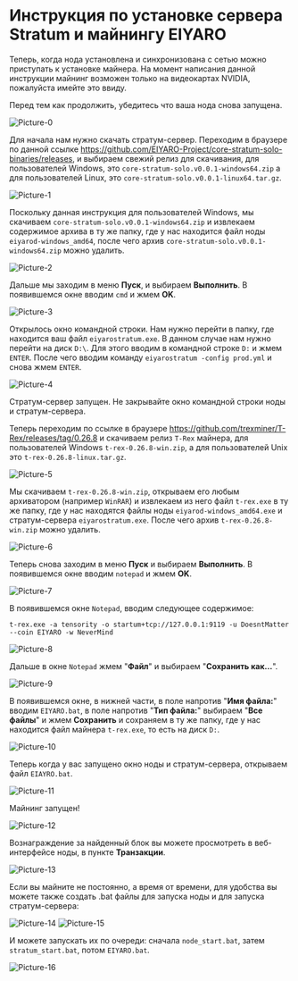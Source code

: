 # Инструкция по установке сервера Stratum и майнингу EIYARO

Теперь, когда нода установлена и синхронизована с сетью можно приступать к установке майнера. На момент написания данной инструкции майнинг возможен только на видеокартах NVIDIA, пожалуйста имейте это ввиду.

Перед тем как продолжить, убедитесь что ваша нода снова запущена.

![Picture-0](images/PICTURE-0.png)

Для начала нам нужно скачать стратум-сервер. Переходим в браузере по данной ссылке https://github.com/EIYARO-Project/core-stratum-solo-binaries/releases, и выбираем свежий релиз для скачивания, для пользователей Windows, это `core-stratum-solo.v0.0.1-windows64.zip` а для пользователей Linux, это `core-stratum-solo.v0.0.1-linux64.tar.gz`.

![Picture-1](images/PICTURE-1.png)

Поскольку данная инструкция для пользователей Windows, мы скачиваем `core-stratum-solo.v0.0.1-windows64.zip` и извлекаем содержимое архива в ту же папку, где у нас находится файл ноды `eiyarod-windows_amd64`, после чего архив `core-stratum-solo.v0.0.1-windows64.zip` можно удалить.

![Picture-2](images/PICTURE-2.png)

Дальше мы заходим в меню **Пуск**, и выбираем **Выполнить**. В появившемся окне вводим `cmd` и жмем **OK**.

![Picture-3](images/PICTURE-3.png)

Открылось окно командной строки. Нам нужно перейти в папку, где находится ваш файл `eiyarostratum.exe`. В данном случае нам нужно перейти на диск `D:\`. Для этого вводим в командной строке `D:` и жмем `ENTER`. После чего вводим команду `eiyarostratum -config prod.yml` и снова жмем `ENTER`.

![Picture-4](images/PICTURE-4.png)

Стратум-сервер запущен. Не закрывайте окно командной строки ноды и стратум-сервера.

Теперь переходим по ссылке в браузере https://github.com/trexminer/T-Rex/releases/tag/0.26.8 и скачиваем релиз `T-Rex` майнера, для пользователей Windows `t-rex-0.26.8-win.zip`, а для пользователей Unix это `t-rex-0.26.8-linux.tar.gz`.

![Picture-5](images/PICTURE-5.png)

Мы скачиваем `t-rex-0.26.8-win.zip`, открываем его любым архиватором (например `WinRAR`) и извлекаем из него файл `t-rex.exe` в ту же папку, где у нас находятся файлы ноды `eiyarod-windows_amd64.exe` и стратум-сервера `eiyarostratum.exe`. После чего архив `t-rex-0.26.8-win.zip` можно удалить.

![Picture-6](images/PICTURE-6.png)

Теперь снова заходим в меню **Пуск** и выбираем **Выполнить**. В появившемся окне вводим `notepad` и жмем **OK**.

![Picture-7](images/PICTURE-7.png)

В появившемся окне `Notepad`, вводим следующее содержимое:
```
t-rex.exe -a tensority -o startum+tcp://127.0.0.1:9119 -u DoesntMatter --coin EIYARO -w NeverMind
```

![Picture-8](images/PICTURE-8.png)

Дальше в окне `Notepad` жмем "**Файл**" и выбираем "**Сохранить как...**".

![Picture-9](images/PICTURE-9.png)

В появившемся окне, в нижней части, в поле напротив "**Имя файла:**" вводим `EIYARO.bat`, в поле напротив "**Тип файла:**" выбираем "**Все файлы**" и жмем **Cохранить** и сохраняем в ту же папку, где у нас находится файл майнера `t-rex.exe`, то есть на диск `D:`.

![Picture-10](images/PICTURE-10.png)

Теперь когда у вас запущено окно ноды и стратум-сервера, открываем файл `EIAYRO.bat`.

![Picture-11](images/PICTURE-11.png)

Майнинг запущен!

![Picture-12](images/PICTURE-12.png)

Вознаграждение за найденный блок вы можете просмотреть в веб-интерфейсе ноды, в пункте **Транзакции**.

![Picture-13](images/PICTURE-13.png)

Если вы майните не постоянно, а время от времени, для удобства вы можете также создать .bat файлы для запуска ноды и для запуска стратум-сервера:

![Picture-14](images/PICTURE-14.png)
![Picture-15](images/PICTURE-15.png)

И можете запускать их по очереди: сначала `node_start.bat`, затем `stratum_start.bat`, потом `EIYARO.bat`.

![Picture-16](images/PICTURE-16.png)
